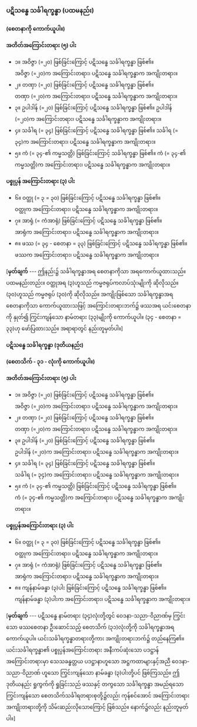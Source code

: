 ### ပဋိသန္ဓေ သင်္ခါရက္ခန္ဓာ (ပထမနည်း)

**(စေတနာကို ကောက်ယူပါ။)**

**အတိတ်အကြောင်းတရား (၅) ပါး**

- ၁။ အဝိဇ္ဇာ (=၂၀) ဖြစ်ခြင်းကြောင့် ပဋိသန္ဓေ သင်္ခါရက္ခန္ဓာ ဖြစ်၏။ <br>အဝိဇ္ဇာ (=၂၀)က အကြောင်းတရား၊ ပဋိသန္ဓေ သင်္ခါရက္ခန္ဓာက အကျိုးတရား။
- ၂။ တဏှာ (=၂၀) ဖြစ်ခြင်းကြောင့် ပဋိသန္ဓေ သင်္ခါရက္ခန္ဓာ ဖြစ်၏။ <br>တဏှာ (=၂၀)က အကြောင်းတရား၊ ပဋိသန္ဓေ သင်္ခါရက္ခန္ဓာက အကျိုးတရား။
- ၃။ ဥပါဒါန် (=၂၀) ဖြစ်ခြင်းကြောင့် ပဋိသန္ဓေ သင်္ခါရက္ခန္ဓာ ဖြစ်၏။ ဥပါဒါန် (=၂၀)က အကြောင်းတရား၊ ပဋိသန္ဓေ သင်္ခါရက္ခန္ဓာက အကျိုးတရား။
- ၄။ သင်္ခါရ (= ၃၄) ဖြစ်ခြင်းကြောင့် ပဋိသန္ဓေ သင်္ခါရက္ခန္ဓာ ဖြစ်၏။ သင်္ခါရ (= ၃၄)က အကြောင်းတရား၊ ပဋိသန္ဓေ သင်္ခါရက္ခန္ဓာက အကျိုးတရား။
- ၅။ ကံ (= ၃၄-၏ ကမ္မသတ္တိ) ဖြစ်ခြင်းကြောင့် သင်္ခါရက္ခန္ဓာ ဖြစ်၏။ ကံ (= ၃၄-၏ ကမ္မသတ္တိ)က အကြောင်းတရား၊ ပဋိသန္ဓေ သင်္ခါရက္ခန္ဓာက အကျိုးတရား။

**ပစ္စုပ္ပန် အကြောင်းတရား (၃) ပါး**

- ၆။ ဝတ္ထု (= ၃ = ၃၀) ဖြစ်ခြင်းကြောင့် ပဋိသန္ဓေ သင်္ခါရက္ခန္ဓာ ဖြစ်၏။ <br>ဝတ္ထုက အကြောင်းတရား၊ ပဋိသန္ဓေ သင်္ခါရက္ခန္ဓာက အကျိုးတရား။
- ၇။ အာရုံ (= ကံအာရုံ) ဖြစ်ခြင်းကြောင့် ပဋိသန္ဓေ သင်္ခါရက္ခန္ဓာ ဖြစ်၏။ <br>အာရုံက အကြောင်းတရား၊ ပဋိသန္ဓေ သင်္ခါရက္ခန္ဓာက အကျိုးတရား။
- ၈။ ဖဿ (= ၃၄ - စေတနာ = ၃၃) ဖြစ်ခြင်းကြောင့် ပဋိသန္ဓေ သင်္ခါရက္ခန္ဓာ ဖြစ်၏။ <br>ဖဿက အကြောင်းတရား၊ ပဋိသန္ဓေ သင်္ခါရက္ခန္ဓာက အကျိုးတရား။

[**မှတ်ချက်** --- ဤနည်း၌ သင်္ခါရက္ခန္ဓာအရ စေတနာကိုသာ အရကောက်ယူထားသည်။ ပထမနည်းတည်း။ 
ဝတ္ထုအရ (၃)ဟူသည် ကမ္မဇရုပ်ကလာပ်သုံးမျိုးကို ဆိုလိုသည်။ 
(၃၀)ဟူသည် ကမ္မဇရုပ် (၃၀)ကို ဆိုလိုသည်။ 
အကျိုးဖြစ်သော သင်္ခါရက္ခန္ဓာအရ စေတနာကိုသာ ကောက်ယူထားသဖြင့် အကြောင်းတရားဘက်၌ ဖဿအရ ယင်းစေတနာကို နှုတ်၍ ကြွင်းကျန်သော နာမ်တရား (၃၃)မျိုးကို ကောက်ယူပါ။ (၃၄ - စေတနာ = ၃၃)ဟု ဖော်ပြထားသည်။ 
အရာရာတွင် နည်းတူမှတ်ပါ။]

**ပဋိသန္ဓေ သင်္ခါရက္ခန္ဓာ (ဒုတိယနည်း)**

**(စေတသိက် - ၃၁ - လုံးကို ကောက်ယူပါ။)**

**အတိတ်အကြောင်းတရား (၅) ပါး**

- ၁။ အဝိဇ္ဇာ (=၂၀) ဖြစ်ခြင်းကြောင့် ပဋိသန္ဓေ သင်္ခါရက္ခန္ဓာ ဖြစ်၏။ <br>အဝိဇ္ဇာ (=၂၀)က အကြောင်းတရား၊ ပဋိသန္ဓေ သင်္ခါရက္ခန္ဓာက အကျိုးတရား။
- ၂။ တဏှာ (=၂၀) ဖြစ်ခြင်းကြောင့် ပဋိသန္ဓေ သင်္ခါရက္ခန္ဓာ ဖြစ်၏။ <br>တဏှာ (=၂၀)က အကြောင်းတရား၊ ပဋိသန္ဓေ သင်္ခါရက္ခန္ဓာက အကျိုးတရား။
- ၃။ ဥပါဒါန် (=၂၀) ဖြစ်ခြင်းကြောင့် ပဋိသန္ဓေ သင်္ခါရက္ခန္ဓာ ဖြစ်၏။ <br>ဥပါဒါန် (=၂၀)က အကြောင်းတရား၊ ပဋိသန္ဓေ သင်္ခါရက္ခန္ဓာက အကျိုးတရား။
- ၄။ သင်္ခါရ (= ၃၄) ဖြစ်ခြင်းကြောင့် ပဋိသန္ဓေ သင်္ခါရက္ခန္ဓာ ဖြစ်၏။ <br>သင်္ခါရ (= ၃၄)က အကြောင်းတရား၊ ပဋိသန္ဓေ သင်္ခါရက္ခန္ဓာက အကျိုးတရား။
- ၅။ ကံ (= ၃၄-၏ ကမ္မသတ္တိ) ဖြစ်ခြင်းကြောင့် ပဋိသန္ဓေ သင်္ခါရက္ခန္ဓာ ဖြစ်၏။ <br>ကံ (= ၃၄-၏ ကမ္မသတ္တိ)က အကြောင်းတရား၊ ပဋိသန္ဓေ သင်္ခါရက္ခန္ဓာက အကျိုးတရား။

**ပစ္စုပ္ပန်အကြောင်းတရား (၃) ပါး**

- ၆။ ဝတ္ထု (= ၃ = ၃၀) ဖြစ်ခြင်းကြောင့် ပဋိသန္ဓေ သင်္ခါရက္ခန္ဓာ ဖြစ်၏။ <br>ဝတ္ထုက အကြောင်းတရား၊ ပဋိသန္ဓေ သင်္ခါရက္ခန္ဓာက အကျိုးတရား။
- ၇။ အာရုံ (= ကံအာရုံ) ဖြစ်ခြင်းကြောင့် ပဋိသန္ဓေ သင်္ခါရက္ခန္ဓာ ဖြစ်၏။ <br>အာရုံက အကြောင်းတရား၊ ပဋိသန္ဓေ သင်္ခါရက္ခန္ဓာက အကျိုးတရား။
- ၈။ ကျန်နာမ်ခန္ဓာ (၃)ပါး ဖြစ်ခြင်းကြောင့် ပဋိသန္ဓေ သင်္ခါရက္ခန္ဓာ ဖြစ်၏။ <br>ကျန်နာမ်ခန္ဓာ (၃)ပါးက အကြောင်းတရား၊ ပဋိသန္ဓေ သင်္ခါရက္ခန္ဓာက အကျိုးတရား။

[**မှတ်ချက်** --- ပဋိသန္ဓေ နာမ်တရား (၃၄)လုံးတို့တွင် ဝေဒနာ-သညာ-ဝိညာဏ်မှ ကြွင်းသော ဖဿစေတနာ ဦးဆောင်သည့် စေတသိက် (၃၁)လုံးတို့ကို သင်္ခါရက္ခန္ဓာအရ ကောက်ယူပါ။ 
ယင်းသင်္ခါရက္ခန္ဓာတရားတို့ကား အကျိုးတရားဘက်၌ တည်နေကြ၏။ 
ယင်းသင်္ခါရက္ခန္ဓာ၏ ပစ္စုပ္ပန်အကြောင်းတရား အနီးကပ်ဆုံးသော ပဒဋ္ဌာန် အကြောင်းတရားမှာ သေသခန္ဓတ္တယ ပဒဋ္ဌာနာဟူသော အဋ္ဌကထာများနှင့်အညီ ဝေဒနာ-သညာ-ဝိညာဏ် ဟူသော ကြွင်းကျန်သော နာမ်ခန္ဓာ (၃)ပါးတို့ပင် ဖြစ်ကြသည်။ 
ဤဒုတိယနည်း ရှုကွက်ကို ရှုခြင်းသည် ဖဿနှင့် တကွသော သင်္ခါရက္ခန္ဓာ အမည်ရသော ကြွင်းကျန်သော စေတသိက်သင်္ခါရတရားစုတို့၌လည်း ကုန်စင်အောင် အကြောင်းတရား အကျိုးတရားတို့ကို သိမ်းဆည်းလိုသောကြောင့် ဖြစ်သည်။ 
နောက်၌လည်း နည်းတူမှတ်ပါ။]